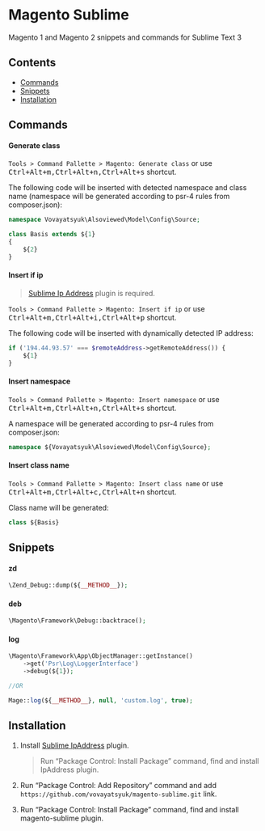 # Magento Sublime

Magento 1 and Magento 2 snippets and commands for Sublime Text 3

## Contents

<!-- MarkdownTOC levels="2" autolink="true" -->

- [Commands](#commands)
- [Snippets](#snippets)
- [Installation](#installation)

<!-- /MarkdownTOC -->


## Commands

#### Generate class

`Tools > Command Pallette > Magento: Generate class` or
use <kbd>Ctrl+Alt+m,Ctrl+Alt+n,Ctrl+Alt+s</kbd> shortcut.

The following code will be inserted with detected namespace and class name
(namespace will be generated according to psr-4 rules from composer.json):

```php
namespace Vovayatsyuk\Alsoviewed\Model\Config\Source;

class Basis extends ${1}
{
    ${2}
}
```

#### Insert if ip

> [Sublime Ip Address][IpAddress] plugin is required.

`Tools > Command Pallette > Magento: Insert if ip` or
use <kbd>Ctrl+Alt+m,Ctrl+Alt+i,Ctrl+Alt+p</kbd> shortcut.

The following code will be inserted with dynamically detected IP address:

```php
if ('194.44.93.57' === $remoteAddress->getRemoteAddress()) {
    ${1}
}
```

#### Insert namespace

`Tools > Command Pallette > Magento: Insert namespace` or
use <kbd>Ctrl+Alt+m,Ctrl+Alt+n,Ctrl+Alt+s</kbd> shortcut.

A namespace will be generated according to psr-4 rules from composer.json:

```php
namespace ${Vovayatsyuk\Alsoviewed\Model\Config\Source};
```

#### Insert class name

`Tools > Command Pallette > Magento: Insert class name` or
use <kbd>Ctrl+Alt+m,Ctrl+Alt+c,Ctrl+Alt+n</kbd> shortcut.

Class name will be generated:

```php
class ${Basis}
```

## Snippets

#### zd

```php
\Zend_Debug::dump(${__METHOD__});
```

#### deb

```php
\Magento\Framework\Debug::backtrace();
```

#### log

```php
\Magento\Framework\App\ObjectManager::getInstance()
    ->get('Psr\Log\LoggerInterface')
    ->debug(${1});

//OR

Mage::log(${__METHOD__}, null, 'custom.log', true);
```

## Installation

 1. Install [Sublime IpAddress][IpAddress] plugin.

    > Run “Package Control: Install Package” command, find and install IpAddress
    > plugin.

 2. Run “Package Control: Add Repository” command and add
    `https://github.com/vovayatsyuk/magento-sublime.git` link.
 3. Run “Package Control: Install Package” command, find and install
    magento-sublime plugin.

[IpAddress]: (https://github.com/vovayatsyuk/sublime-ip-address)
